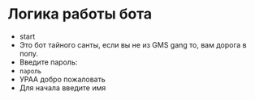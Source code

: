 # Логика работы бота

* start
* Это бот тайного санты, если вы не из GMS gang то, вам дорога в попу.
* Введите пароль:
* `пароль`
* УРАА добро пожаловать
* Для начала введите имя